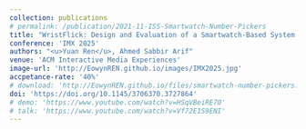 ```yaml
---
collection: publications
# permalink: /publication/2021-11-ISS-Smartwatch-Number-Pickers
title: "WristFlick: Design and Evaluation of a Smartwatch-Based System for Interacting with Smart Televisions"
conference: 'IMX 2025'
authors: "<u>Yuan Ren</u>, Ahmed Sabbir Arif"
venue: 'ACM Interactive Media Experiences'
image-url: 'http://EowynREN.github.io/images/IMX2025.jpg'
accpetance-rate: '40%'
# download: 'http://EowynREN.github.io/files/smartwatch-number-pickers.pdf'
doi: 'https://doi.org/10.1145/3706370.3727864'
# demo: 'https://www.youtube.com/watch?v=HSqVBeiRE70'
# talk: 'https://www.youtube.com/watch?v=Vf72E1S9ENI'
---
```

